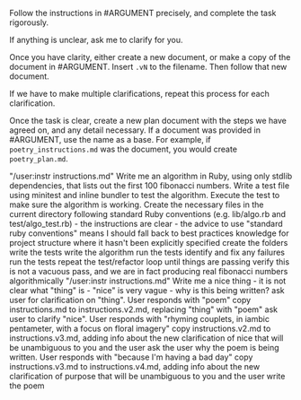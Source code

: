 Follow the instructions in #ARGUMENT precisely, and complete the task rigorously.

If anything is unclear, ask me to clarify for you.

Once you have clarity, either create a new document, or make a copy of the document in #ARGUMENT. Insert `.vN` to the filename. Then follow that new document.

If we have to make multiple clarifications, repeat this process for each clarification.

Once the task is clear, create a new plan document with the steps we have agreed on, and any detail necessary. If a
document was provided in #ARGUMENT, use the name as a base. For example, if `poetry_instructions.md` was the document,
you would create `poetry_plan.md`.

<examples>
  <example>
    <prompt>"/user:instr instructions.md"</prompt>
    <document_content>
      Write me an algorithm in Ruby, using only stdlib dependencies, that lists out the first 100 fibonacci numbers.
      Write a test file using minitest and inline bundler to test the algorithm.
      Execute the test to make sure the algorithm is working.
      Create the necessary files in the current directory following standard Ruby conventions (e.g. lib/algo.rb
      and test/algo_test.rb)
    </document_content>
    <document_analysis>
      - the instructions are clear
      - the advice to use "standard ruby conventions" means I should fall back to best practices knowledge for
      project structure where it hasn't been explicitly specified
    </document_analysis>
    <your_actions>
      <action>create the folders</action>
      <action>write the tests</action>
      <action>write the algorithm</action>
      <action>run the tests</action>
      <action>identify and fix any failures</action>
      <action>run the tests</action>
      <action>repeat the test/refactor loop until things are passing</action>
      <action>verify this is not a vacuous pass, and we are in fact producing real fibonacci numbers
        algorithmically</action>
    </your_actions>
  </example>
  <example>
    <prompt>"/user:instr instructions.md"</prompt>
    <document_content>
      Write me a nice thing
    </document_content>
    <document_analysis>
      - it is not clear what "thing" is
      - "nice" is very vague
      - why is this being written?
    </document_analysis>
    <your_actions>
      <action>ask user for clarification on "thing". User responds with "poem"</action>
      <action>copy instructions.md to instructions.v2.md, replacing "thing" with "poem"</action>
      <action>ask user to clarify "nice". User responds with "rhyming couplets, in iambic pentameter, with a focus on floral imagery"</action>
      <action>copy instructions.v2.md to instructions.v3.md, adding info about the new clarification of nice that will be unambiguous to you and the user</action>
      <action>ask the user why the poem is being written. User responds with "because I'm having a bad day"</action>
      <action>copy instructions.v3.md to instructions.v4.md, adding info about the new clarification of purpose that will be unambiguous to you and the user</action>
      <action>write the poem</action>
    </your_actions>
  </example>
</examples>
